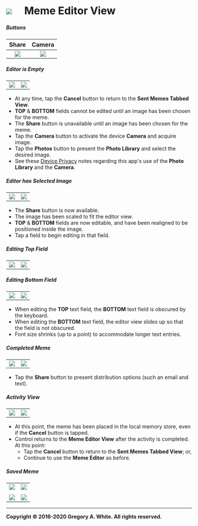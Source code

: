 # ![][AppIcon]&nbsp;&nbsp;&nbsp;&nbsp;&nbsp;Meme Editor View

##### Buttons
| Share | Camera |
| :---: | :---: |
| ![][ShareButton] | ![][CameraButton] | 

##### Editor is Empty
| | |
| :---: | :---: |
| ![][EmptyPT] | ![][EmptyLS] | 

* At any time, tap the **Cancel** button to return to the **Sent Memes Tabbed View**.
* **TOP** & **BOTTOM** fields cannot be edited until an image has been chosen for the meme.
* The **Share** button is unavailable until an image has been chosen for the meme.
* Tap the **Camera** button to activate the device **Camera** and acquire image.
* Tap the **Photos** button to present the **Photo Library** and select the desired image.
* See these [Device Privacy][DevicePrivacy] notes regarding this app's use of the **Photo Library** and the **Camera**.

##### Editor has Selected Image
| | |
| :---: | :---: |
| ![][NewMemePT] | ![][NewMemeLS] | 

* The **Share** button is now available.
* The image has been scaled to fit the editor view.
* **TOP** & **BOTTOM** fields are now editable, and have been realigned to be positioned inside the image.  
* Tap a field to begin editing in that field.

##### Editing Top Field
| | |
| :---: | :---: |
| ![][EditingTopPT] | ![][EditingTopLS] | 

##### Editing Bottom Field
| | |
| :---: | :---: |
| ![][EditingBottomPT] | ![][EditingBottomLS] | 

* When editing the **TOP** text field, the **BOTTOM** text field is obscured by the keyboard.
* When editing the **BOTTOM** text field, the editor view slides up so that the field is not obscured.
* Font size shrinks (up to a point) to accommodate longer text entries.

##### Completed Meme
| | |
| :---: | :---: |
| ![][FinishedMemePT] | ![][FinishedMemeLS] | 

* Tap the **Share** button to present distribution options (such an email and text).

##### Activity View
| | |
| :---: | :---: |
| ![][ActivityViewPT] | ![][ActivityViewLS] | 

* At this point, the meme has been placed in the local memory store, even if the **Cancel** button is tapped.
* Control returns to the **Meme Editor View** after the activity is completed.  At this point:
  - Tap the **Cancel** button to return to the **Sent Memes Tabbed View**;  or,
  - Continue to use the **Meme Editor** as before.

##### Saved Meme
| | |
| :---: | :---: |
| ![][NewMemeTablePT] | ![][NewMemeTableLS] | 
| | |
| ![][NewMemeCollectionPT] | ![][NewMemeCollectionLS] | 

---
**Copyright © 2016-2020 Gregory A. White. All rights reserved.**



[AppIcon]:              ../images/MemeMeAppIcon_80.png

[ActivityViewLS]:       ../images/MemeEditorActivityViewLS.png
[ActivityViewPT]:       ../images/MemeEditorActivityViewPT.png
[CameraButton]:         ../images/CameraButtonIcon_50.png
[EditingBottomLS]:      ../images/MemeEditorEditingBottomLS.png
[EditingBottomPT]:      ../images/MemeEditorEditingBottomPT.png
[EditingTopLS]:         ../images/MemeEditorEditingTopLS.png
[EditingTopPT]:         ../images/MemeEditorEditingTopPT.png
[EmptyLS]:              ../images/MemeEditorEmptyLS.png
[EmptyPT]:              ../images/MemeEditorEmptyPT.png
[FinishedMemeLS]:       ../images/MemeEditorFinishedMemeLS.png
[FinishedMemePT]:       ../images/MemeEditorFinishedMemePT.png
[NewMemeCollectionLS]:  ../images/SentMemesNewMemeCollectionLS.png
[NewMemeCollectionPT]:  ../images/SentMemesNewMemeCollectionPT.png
[NewMemeLS]:            ../images/MemeEditorNewMemeLS.png
[NewMemePT]:            ../images/MemeEditorNewMemePT.png
[NewMemeTableLS]:       ../images/SentMemesNewMemeTableLS.png
[NewMemeTablePT]:       ../images/SentMemesNewMemeTablePT.png
[ShareButton]:          ../images/ShareButtonIcon_50.png

[DevicePrivacy]:        ./Privacy.md